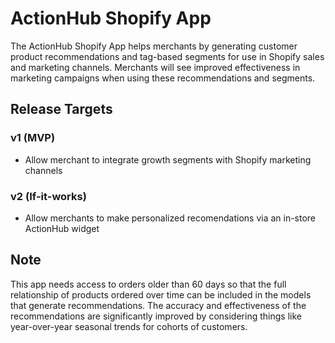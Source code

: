 # ActionHub Shopify App

The ActionHub Shopify App helps merchants by generating customer product recommendations and tag-based segments for use in Shopify sales and marketing channels. Merchants will see improved effectiveness in marketing campaigns when using these recommendations and segments.

## Release Targets

### v1 (MVP) 

- Allow merchant to integrate growth segments with Shopify marketing channels

### v2 (If-it-works)

- Allow merchants to make personalized recomendations via an in-store ActionHub widget

## Note

This app needs access to orders older than 60 days so that the full relationship of products ordered over time can be included in the models that generate recommendations. The accuracy and effectiveness of the recommendations are significantly improved by considering things like year-over-year seasonal trends for cohorts of customers.